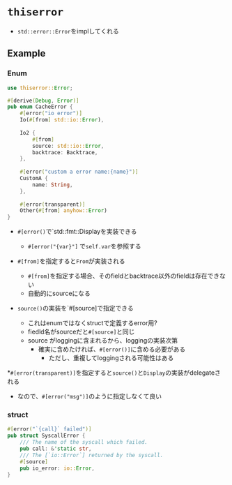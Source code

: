 # `thiserror`

* `std::error::Error`をimplしてくれる

## Example

### Enum

```rust
use thiserror::Error;

#[derive(Debug, Error)]
pub enum CacheError {
    #[error("io error")]
    Io(#[from] std::io::Error),
    
    Io2 {
        #[from]
        source: std::io::Error,
        backtrace: Backtrace,
    },
    
    #[error("custom a error name:{name}")]
    CustomA {
        name: String,
    },
    
    #[error(transparent)]
    Other(#[from] anyhow::Error)
}
```

* `#[error()`で`std::fmt::Displayを実装できる
  * `#[error("{var}"]` で`self.var`を参照する

* `#[from]`を指定すると`From`が実装される
  * `#[from]`を指定する場合、そのfieldとbacktrace以外のfieldは存在できない
  * 自動的にsourceになる

* `source()`の実装を`#[source]で指定できる
  * これはenumではなくstructで定義するerror用?
  * fiedld名がsourceだと`#[source]`と同じ
  * source がloggingに含まれるから、loggingの実装次第
    * 確実に含めたければ、`#[error()]`に含める必要がある
      * ただし、重複してloggingされる可能性はある

*`#[error(transparent)]`を指定すると`source()`と`Display`の実装がdelegateされる
  * なので、`#[error("msg")]`のように指定しなくて良い


### struct

```rust
#[error("`{call}` failed")]
pub struct SyscallError {
    /// The name of the syscall which failed.
    pub call: &'static str,
    /// The [`io::Error`] returned by the syscall.
    #[source]
    pub io_error: io::Error,
}
```
